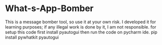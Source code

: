 # What-s-App-Bomber
This is a message bomber tool, so use it at your own risk. I developed it for learning purposes; if any illegal work is done by it, I am not responsible.
for setup this code first install pyautogui then run the code on pycharm ide. 
pip install pywhatkit pyautogui

